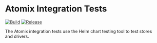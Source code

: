 <!--
SPDX-FileCopyrightText: 2023-present Intel Corporation
SPDX-License-Identifier: Apache-2.0
-->

# Atomix Integration Tests

[![Build](https://img.shields.io/github/actions/workflow/status/atomix/atomix/test-verify.yml)](https://github.com/atomix/atomix/actions/workflows/test-verify.yml)
[![Release](https://img.shields.io/docker/v/atomix/test?label=release)](https://hub.docker.com/repository/docker/atomix/test)

The Atomix integration tests use the Helm chart testing tool to test stores and drivers.
